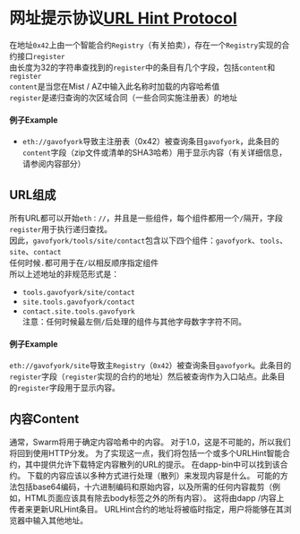 # 网址提示协议[URL Hint Protocol](https://github.com/ethereum/wiki/wiki/URL-Hint-Protocol)
在地址`0x42`上由一个智能合约`Registry`（有关拍卖），存在一个`Registry`实现的合约接口`register`  
由长度为32的字符串查找到的`register`中的条目有几个字段，包括`content`和`register`  
`content`是当您在Mist / AZ中输入此名称时加载的内容哈希值  
`register`是递归查询的次区域合同（一些合同实施注册表）的地址
#### 例子Example
* `eth://gavofyork`导致主注册表（0x42）被查询条目`gavofyork`，此条目的`content`字段（zip文件或清单的SHA3哈希）用于显示内容（有关详细信息，请参阅内容部分）
## URL组成
所有URL都可以开始`eth：//`，并且是一些组件，每个组件都用一个`/`隔开，字段`register`用于执行递归查找。  
因此，`gavofyork/tools/site/contact`包含以下四个组件：`gavofyork`、`tools`、`site`、`contact`  
任何时候`.`都可用于在`/`以相反顺序指定组件  
所以上述地址的非规范形式是：
* `tools.gavofyork/site/contact`
* `site.tools.gavofyork/contact`
* `contact.site.tools.gavofyork`  
注意：任何时候最左侧`/`后处理的组件与其他字母数字字符不同。
#### 例子Example
`eth://gavofyork/site`导致主`Registry`（`0x42`）被查询条目`gavofyork`。此条目的`register`字段（`register`实现的合约的地址）然后被查询作为入口站点。此条目的`register`字段用于显示内容。
## 内容Content
通常，Swarm将用于确定内容哈希中的内容。
对于1.0，这是不可能的，所以我们将回到使用HTTP分发。 为了实现这一点，我们将包括一个或多个URLHint智能合约，其中提供允许下载特定内容散列的URL的提示。 在dapp-bin中可以找到该合约。
下载的内容应该以多种方式进行处理（散列）来发现内容是什么。 可能的方法包括base64编码，十六进制编码和原始内容，以及所需的任何内容裁剪（例如，HTML页面应该具有除去body标签之外的所有内容）。
这将由dapp /内容上传者来更新URLHint条目。
URLHint合约的地址将被临时指定，用户将能够在其浏览器中输入其他地址。